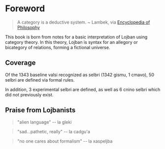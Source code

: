 # Foreword

> A category is a deductive system. ~ Lambek, via [Encyclopedia of
> Philosophy](https://plato.stanford.edu/entries/category-theory/)

This book is born from notes for a basic interpretation of Lojban using
category theory. In this theory, Lojban is syntax for an allegory or
bicategory of relations, forming a fictional universe.

## Coverage

Of the 1343 baseline valsi recognized as selbri (1342 gismu, 1 cmavo), 50
selbri are defined via formal rules.

In addition, 3 experimental selbri are defined, as well as 6 cnino selbri which
did not previously exist.

## Praise from Lojbanists

> "alien language" -- la gleki

> "sad...pathetic, really" -- la cadgu'a

> "no one cares about formalism" -- la xaspeljba
